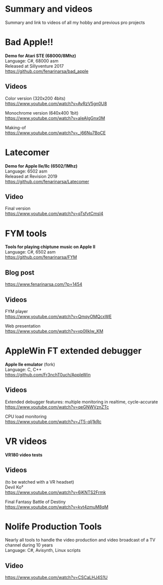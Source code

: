 # Summary and videos
Summary and link to videos of all my hobby and previous pro projects

# Bad Apple!!
**Demo for Atari STE (68000/8Mhz)**  
Language: C#, 68000 asm  
Released at Sillyventure 2017  
https://github.com/fenarinarsa/bad_apple

## Videos

Color version (320x200 4bits)  
https://www.youtube.com/watch?v=AvRzV5gn0U8

Monochrome version (640x400 1bit)  
https://www.youtube.com/watch?v=aIeAIgGnx0M

Making-of  
https://www.youtube.com/watch?v=_j66Nu7BoCE

# Latecomer
**Demo for Apple IIe/IIc (6502/1Mhz)**  
Language: 6502 asm  
Released at Revision 2019  
https://github.com/fenarinarsa/Latecomer

## Video
Final version  
https://www.youtube.com/watch?v=qTsfvtCmsl4

# FYM tools
**Tools for playing chiptune music on Apple II**  
Language: C#, 6502 asm  
https://github.com/fenarinarsa/FYM

## Blog post
https://www.fenarinarsa.com/?p=1454

## Videos
FYM player  
https://www.youtube.com/watch?v=QmqyOMQcxWE

Web presentation  
https://www.youtube.com/watch?v=vp0lIklw_KM

# AppleWin FT extended debugger
**Apple IIe emulator** (fork)  
Language: C, C++  
https://github.com/Fr3nchT0uch/AppleWin

## Videos
Extended debugger features: multiple monitoring in realtime, cycle-accurate  
https://www.youtube.com/watch?v=qeGNWVznZTc

CPU load monitoring  
https://www.youtube.com/watch?v=JT5-qlj1kRc

# VR videos
**VR180 video tests**

## Videos
(to be watched with a VR headset)  
Devil Ko²  
https://www.youtube.com/watch?v=6jKNTS2Frmk

Final Fantasy Battle of Destiny  
https://www.youtube.com/watch?v=kvt4zmuM8qM

# Nolife Production Tools
Nearly all tools to handle the video production and video broadcast of a TV channel during 10 years  
Language: C#, Avisynth, Linux scripts  

## Video
https://www.youtube.com/watch?v=CSCaLHJ4S1U


